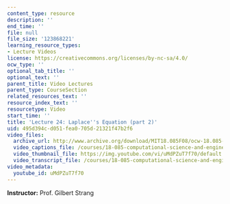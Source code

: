 ```yaml
---
content_type: resource
description: ''
end_time: ''
file: null
file_size: '123868221'
learning_resource_types:
- Lecture Videos
license: https://creativecommons.org/licenses/by-nc-sa/4.0/
ocw_type: ''
optional_tab_title: ''
optional_text: ''
parent_title: Video Lectures
parent_type: CourseSection
related_resources_text: ''
resource_index_text: ''
resourcetype: Video
start_time: ''
title: 'Lecture 24: Laplace''s Equation (part 2)'
uid: 495d394c-d051-fea0-705d-21321f47b2f6
video_files:
  archive_url: http://www.archive.org/download/MIT18.085F08/ocw-18.085-f08-lec24_300k.mp4
  video_captions_file: /courses/18-085-computational-science-and-engineering-i-fall-2008/4a1279eec6755d6ab61dfb5f3214f59d_uMdPZuT7f70.vtt
  video_thumbnail_file: https://img.youtube.com/vi/uMdPZuT7f70/default.jpg
  video_transcript_file: /courses/18-085-computational-science-and-engineering-i-fall-2008/9189d352b625c4d59cbe9982bdfdbbca_uMdPZuT7f70.pdf
video_metadata:
  youtube_id: uMdPZuT7f70
---
```


**Instructor:** Prof. Gilbert Strang

